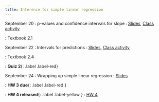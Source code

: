 ```yaml
---
title: Inference for simple linear regression
---
```


September 20
: p-values and confidence intervals for slope
  : [Slides](https://sta112-f21.github.io/slides/lecture_13.html), [Class activity](https://sta112-f21.github.io/class_activities/ca_lecture_13.html)
  
: Textbook 2.1

September 22
: Intervals for predictions
  : [Slides](https://sta112-f21.github.io/slides/lecture_14.html), [Class activity](https://sta112-f21.github.io/class_activities/ca_lecture_14.html)

: Textbook 2.4
  
: **Quiz 2**{: .label .label-red}

September 24
: Wrapping up simple linear regression
  : [Slides](#)

: **HW 3 due**{: .label .label-red }

: **HW 4 released**{: .label .label-yellow }
  : [HW 4](#)
